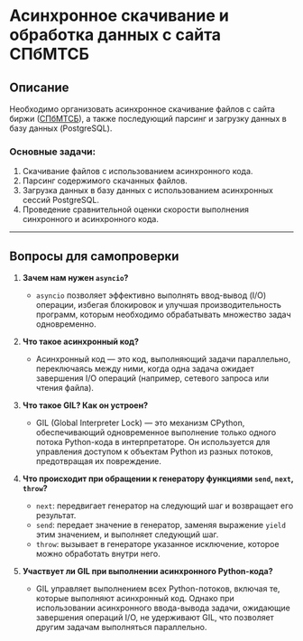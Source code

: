 # Асинхронное скачивание и обработка данных с сайта СПбМТСБ

## Описание

Необходимо организовать асинхронное скачивание файлов с сайта биржи ([СПбМТСБ](https://spimex.com/markets/oil_products/trades/results/)), а также последующий парсинг и загрузку данных в базу данных (PostgreSQL). 

### Основные задачи:
1. Скачивание файлов с использованием асинхронного кода.
2. Парсинг содержимого скачанных файлов.
3. Загрузка данных в базу данных с использованием асинхронных сессий PostgreSQL.
4. Проведение сравнительной оценки скорости выполнения синхронного и асинхронного кода.

---

## Вопросы для самопроверки

1. **Зачем нам нужен `asyncio`?**
   - `asyncio` позволяет эффективно выполнять ввод-вывод (I/O) операции, избегая блокировок и улучшая производительность программ, которым необходимо обрабатывать множество задач одновременно.

2. **Что такое асинхронный код?**
   - Асинхронный код — это код, выполняющий задачи параллельно, переключаясь между ними, когда одна задача ожидает завершения I/O операций (например, сетевого запроса или чтения файла).

3. **Что такое GIL? Как он устроен?**
   - GIL (Global Interpreter Lock) — это механизм CPython, обеспечивающий одновременное выполнение только одного потока Python-кода в интерпретаторе. Он используется для управления доступом к объектам Python из разных потоков, предотвращая их повреждение.

4. **Что происходит при обращении к генератору функциями `send`, `next`, `throw`?**
   - `next`: передвигает генератор на следующий шаг и возвращает его результат.
   - `send`: передает значение в генератор, заменяя выражение `yield` этим значением, и выполняет следующий шаг.
   - `throw`: вызывает в генераторе указанное исключение, которое можно обработать внутри него.

5. **Участвует ли GIL при выполнении асинхронного Python-кода?**
   - GIL управляет выполнением всех Python-потоков, включая те, которые выполняют асинхронный код. Однако при использовании асинхронного ввода-вывода задачи, ожидающие завершения операций I/O, не удерживают GIL, что позволяет другим задачам выполняться параллельно.
